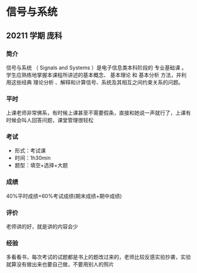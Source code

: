 # 信号与系统

## 20211 学期  庞科

### 简介

信号与系统 （ Signals and Systems ）是电子信息类本科阶段的 专业基础课 。 学生应熟练地掌握本课程所讲述的基本概念、 基本理论 和 基本分析 方法，并利用这些经典 理论分析 、解释和计算信号、系统及其相互之间约束关系的问题。

### 平时

上课老师非常佛系，有时候上课甚至不需要假条，直接和她说一声就行了，上课有时候会叫人回答问题，课堂管理很轻松

### 考试

- 形式：考试课
- 时间：1h30min
- 题型：填空+选择+大题

### 成绩

40%平时成绩+60%考试成绩(期末成绩+期中成绩)

### 评价

老师讲的好，就是讲的内容会少

### 经验

多看看书，每次考试的试题都是书上的题改过来的，老师比较反感实验抄袭，实验就算没有做出来也要自己做，不要用别人的照片

